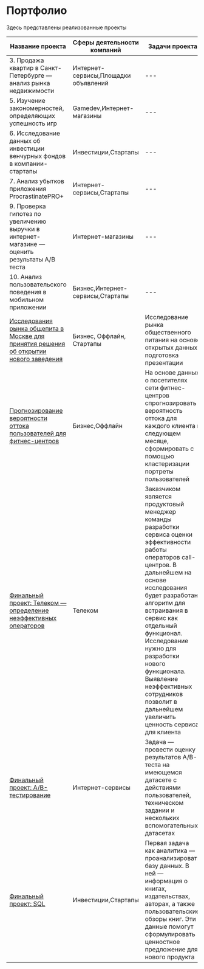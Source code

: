 # Портфолио
Здесь представлены реализованные проекты

|Название проекта|Сферы деятельности компаний|Задачи проекта|Стек|
|---|---|---|---|
|3. Продажа квартир в Санкт-Петербурге — анализ рынка недвижимости|Интернет-сервисы,Площадки объявлений| --- | `Matplotlib` `Pandas` `Python` `визуализация данных` `исследовательский анализ данных` `предобработка данных` |
|5. Изучение закономерностей, определяющих успешность игр|Gamedev,Интернет-магазины| --- | `Matplotlib` `NumPy` `Pandas` `Python` `исследовательский анализ данных` `описательная статистика` `предобработка данных` `проверка статистических гипотез` |
|6. Исследование данных об инвестиции венчурных фондов в компании-стартапы|Инвестиции,Стартапы| --- | PostgreSQL,SQL |
|7. Анализ убытков приложения ProcrastinatePRO+|Интернет-сервисы,Стартапы| --- | Matplotlib,Pandas,Python,Seaborn,когортный анализ,продуктовые метрики,юнит-экономика |
|9. Проверка гипотез по увеличению выручки в интернет-магазине — оценить результаты A/B теста|Интернет-магазины| --- | A/B-тестирование,Matplotlib,Pandas,Python,SciPy,проверка статистических гипотез |
|10. Анализ пользовательского поведения в мобильном приложении|Бизнес,Интернет-сервисы,Стартапы| --- | A/B-тестирование,Matplotlib,Pandas,Plotly,Python,Seaborn,визуализация данных,проверка статистических гипотез,продуктовые метрики,событийная аналитика |
| [Исследования рынка общепита в Москве для принятия решения об открытии нового заведения](https://github.com/a-dergilev/yandex_da/tree/main/pr%3A%20food%20service) |Бизнес, Оффлайн, Стартапы| Исследование рынка общественного питания на основе открытых данных, подготовка презентации | `Pandas` `Plotly` `Python` `Seaborn` |
| [Прогнозирование вероятности оттока пользователей для фитнес-центров](https://github.com/a-dergilev/yandex_da/tree/main/pr:%20machine%20learning) | Бизнес,Оффлайн |На основе данных о посетителях сети фитнес-центров спрогнозировать вероятность оттока для каждого клиента в следующем месяце, сформировать с помощью кластеризации портреты пользователей| `Matplotlib` `Pandas` `Python` `Scikit-learn` `Seaborn`|
| [Финальный проект: Телеком — определение неэффективных операторов](https://github.com/a-dergilev/yandex_da/tree/main/final%20project:%20Telecom)|Телеком| Заказчиком является продуктовый менеджер команды разработки сервиса оценки эффективности работы операторов call-центров. В дальнейшем на основе исследования будет разработан алгоритм для встраивания в сервис как отдельный функционал. Исследование нужно для разработки нового функционала. Выявление неэффективных сотрудников позволит в дальнейшем увеличить ценность сервиса для клиента | `Python` `Pandas` `Matplotlib` `SciPy` `Plotly` `Seaborn` `Numpy` `Tableau` |
| [Финальный проект: A/B-тестирование](https://github.com/a-dergilev/yandex_da/tree/main/final%20project%3A%20AB-test) | Интернет-сервисы | Задача — провести оценку результатов A/B-теста на имеющемся датасете с действиями пользователей, техническом задании и нескольких вспомогательных датасетах | `Matplotlib` `Pandas` `Python` `SciPy` `Plotly` |
| [Финальный проект: SQL](https://github.com/a-dergilev/yandex_da/tree/main/final%20project:%20SQL) | Инвестиции,Стартапы | Первая задача как аналитика — проанализировать базу данных. В ней — информация о книгах, издательствах, авторах, а также пользовательские обзоры книг. Эти данные помогут сформулировать ценностное предложение для нового продукта | `PostgreSQL` `SQL` `SQLAlchemy` `Pandas` |
